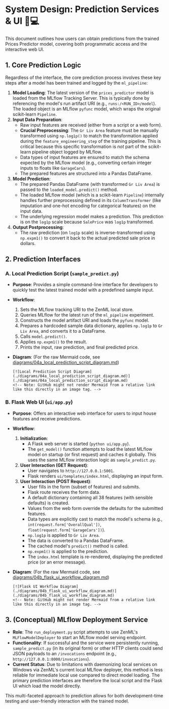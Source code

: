 # System Design: Prediction Services & UI 🔮💻

This document outlines how users can obtain predictions from the trained Prices Predictor model, covering both programmatic access and the interactive web UI.

## 1. Core Prediction Logic

Regardless of the interface, the core prediction process involves these key steps after a model has been trained and logged by the `ml_pipeline`:

1.  **Model Loading**: The latest version of the `prices_predictor` model is loaded from the MLflow Tracking Server. This is typically done by referencing the model's run artifact URI (e.g., `runs:/<RUN_ID>/model`). The loaded object is an MLflow `pyfunc` model, which wraps the original scikit-learn `Pipeline`.
2.  **Input Data Preparation**:
    *   Raw input features are received (either from a script or a web form).
    *   **Crucial Preprocessing**: The `Gr Liv Area` feature must be manually transformed using `np.log1p()` to match the transformation applied during the `feature_engineering_step` of the training pipeline. This is critical because this specific transformation is *not* part of the scikit-learn pipeline object logged by MLflow.
    *   Data types of input features are ensured to match the schema expected by the MLflow model (e.g., converting certain integer inputs to floats like `GarageCars`).
    *   The prepared features are structured into a Pandas DataFrame.
3.  **Model Prediction**:
    *   The prepared Pandas DataFrame (with transformed `Gr Liv Area`) is passed to the `loaded_model.predict()` method.
    *   The loaded MLflow model (which is a scikit-learn `Pipeline`) internally handles further preprocessing defined in its `ColumnTransformer` (like imputation and one-hot encoding for categorical features) on the input data.
    *   The underlying regression model makes a prediction. This prediction is on the `log1p` scale because `SalePrice` was `log1p` transformed.
4.  **Output Postprocessing**:
    *   The raw prediction (on `log1p` scale) is inverse-transformed using `np.expm1()` to convert it back to the actual predicted sale price in dollars.

## 2. Prediction Interfaces

### A. Local Prediction Script (`sample_predict.py`)

*   **Purpose**: Provides a simple command-line interface for developers to quickly test the latest trained model with a predefined sample input.
*   **Workflow**:
    1.  Sets the MLflow tracking URI to the ZenML local store.
    2.  Queries MLflow for the latest run of the `ml_pipeline` experiment.
    3.  Constructs the model artifact URI and loads the `pyfunc` model.
    4.  Prepares a hardcoded sample data dictionary, applies `np.log1p` to `Gr Liv Area`, and converts it to a DataFrame.
    5.  Calls `model.predict()`.
    6.  Applies `np.expm1()` to the result.
    7.  Prints the input, raw prediction, and final predicted price.
*   **Diagram**: 
        (For the raw Mermaid code, see [diagrams/04a_local_prediction_script_diagram.md](./diagrams/04a_local_prediction_script_diagram.md))

        [![Local Prediction Script Diagram](./diagrams/04a_local_prediction_script_diagram.md)](./diagrams/04a_local_prediction_script_diagram.md)
        <!-- Note: GitHub might not render Mermaid from a relative link like this directly in an image tag. -->

### B. Flask Web UI (`ui/app.py`)

*   **Purpose**: Offers an interactive web interface for users to input house features and receive predictions.
*   **Workflow**:
    1.  **Initialization**:
        *   A Flask web server is started (`python ui/app.py`).
        *   The `get_model()` function attempts to load the latest MLflow model on startup (or first request) and caches it globally. This uses the same MLflow interaction logic as `sample_predict.py`.
    2.  **User Interaction (GET Request)**:
        *   User navigates to `http://127.0.0.1:5001`.
        *   Flask renders `ui/templates/index.html`, displaying an input form.
    3.  **User Interaction (POST Request)**:
        *   User fills in the form (subset of features) and submits.
        *   Flask route receives the form data.
        *   A default dictionary containing all 38 features (with sensible defaults) is created.
        *   Values from the web form override the defaults for the submitted features.
        *   Data types are explicitly cast to match the model's schema (e.g., `int(request.form['OverallQual'])`, `float(request.form['GarageCars'])`).
        *   `np.log1p` is applied to `Gr Liv Area`.
        *   The data is converted to a Pandas DataFrame.
        *   The cached model's `predict()` method is called.
        *   `np.expm1()` is applied to the prediction.
        *   The `index.html` template is re-rendered, displaying the predicted price (or an error message).
*   **Diagram**:
        (For the raw Mermaid code, see [diagrams/04b_flask_ui_workflow_diagram.md](./diagrams/04b_flask_ui_workflow_diagram.md))

        [![Flask UI Workflow Diagram](./diagrams/04b_flask_ui_workflow_diagram.md)](./diagrams/04b_flask_ui_workflow_diagram.md)
        <!-- Note: GitHub might not render Mermaid from a relative link like this directly in an image tag. -->

## 3. (Conceptual) MLflow Deployment Service

*   **Role**: The `run_deployment.py` script attempts to use ZenML's `MLFlowModelDeployer` to start an MLflow model serving endpoint.
*   **Functionality**: If successful and the service were persistently running, `sample_predict.py` (in its original form) or other HTTP clients could send JSON payloads to an `/invocations` endpoint (e.g., `http://127.0.0.1:8000/invocations`).
*   **Current Status**: Due to limitations with daemonizing local services on Windows via ZenML's current local MLflow deployer, this method is less reliable for immediate local use compared to direct model loading. The primary prediction interfaces are therefore the local script and the Flask UI which load the model directly.

This multi-faceted approach to prediction allows for both development-time testing and user-friendly interaction with the trained model.
